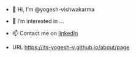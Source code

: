 - 👋 Hi, I’m @yogesh-vishwakarma
- 👀 I’m interested in ...
- 📫 Contact me on [linkedIn](https://www.linkedin.com/in/its-yogesh-v/)

- URL https://its-yogesh-v.github.io/about/page

<!---
yogesh-vishwakarma/yogesh-vishwakarma is a ✨ special ✨ repository because its `README.md` (this file) appears on your GitHub profile.
You can click the Preview link to take a look at your changes.
--->
